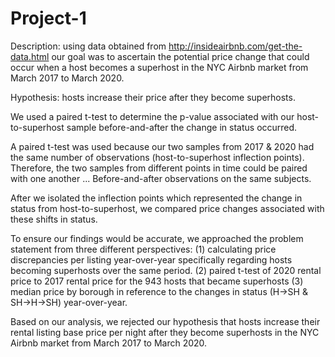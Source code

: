 # Project-1
Description: using data obtained from http://insideairbnb.com/get-the-data.html our goal was to ascertain the potential price change that could occur when a host becomes a superhost in the NYC Airbnb market from March 2017 to March 2020.

Hypothesis: hosts increase their price after they become superhosts.

We used a paired t-test to determine the p-value associated with our host-to-superhost sample before-and-after the change in status occurred.

A paired t-test was used because our two samples from 2017 & 2020 had the same number of observations (host-to-superhost inflection points). Therefore, the two samples from different points in time could be paired with one another ... Before-and-after observations on the same subjects.

After we isolated the inflection points which represented the change in status from host-to-superhost, we compared price changes associated with these shifts in status.

To ensure our findings would be accurate, we approached the problem statement from three different perspectives: (1) calculating price discrepancies per listing year-over-year specifically regarding hosts becoming superhosts over the same period. (2) paired t-test of 2020 rental price to 2017 rental price for the 943 hosts that became superhosts (3) median price by borough in reference to the changes in status (H->SH & SH->H->SH) year-over-year.

Based on our analysis, we rejected our hypothesis that hosts increase their rental listing base price per night after they become superhosts in the NYC Airbnb market from March 2017 to March 2020.
